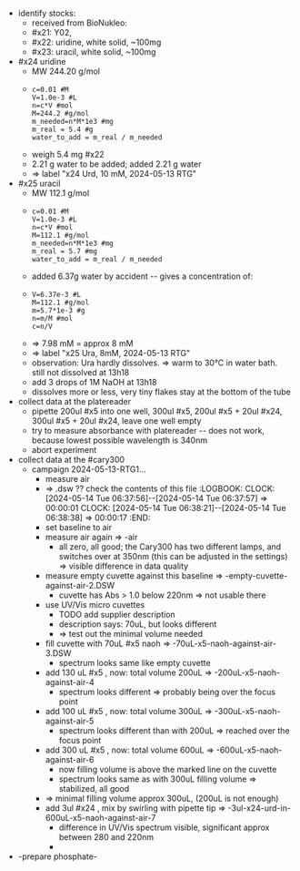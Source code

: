 - identify stocks:
	- received from BioNukleo:
	- #x21: Y02,
	- #x22: uridine, white solid, ~100mg
	- #x23: uracil, white solid, ~100mg
- #x24 uridine
	- MW 244.20 g/mol
	- ```calc
	  c=0.01 #M
	  V=1.0e-3 #L
	  n=c*V #mol
	  M=244.2 #g/mol
	  m_needed=n*M*1e3 #mg
	  m_real = 5.4 #g
	  water_to_add = m_real / m_needed
	  ```
	- weigh 5.4 mg #x22
	- 2.21 g water to be added; added 2.21 g water
	- => label "x24 Urd, 10 mM, 2024-05-13 RTG"
- #x25 uracil
	- MW 112.1 g/mol
	- ```calc
	  c=0.01 #M
	  V=1.0e-3 #L
	  n=c*V #mol
	  M=112.1 #g/mol
	  m_needed=n*M*1e3 #mg
	  m_real = 5.7 #mg
	  water_to_add = m_real / m_needed
	  ```
	- added 6.37g water by accident -- gives a concentration of:
	- ```calc
	  V=6.37e-3 #L
	  M=112.1 #g/mol
	  m=5.7*1e-3 #g
	  n=m/M #mol
	  c=n/V
	  ```
	- => 7.98 mM = approx 8 mM
	- => label "x25 Ura, 8mM, 2024-05-13 RTG"
	- observation: Ura hardly dissolves. => warm to 30°C in water bath. still not dissolved at 13h18
	- add 3 drops of 1M NaOH at 13h18
	- dissolves more or less, very tiny flakes stay at the bottom of the tube
- collect data at the platereader
	- pipette 200ul #x5 into one well, 300ul #x5, 200ul #x5 + 20ul #x24, 300ul #x5 + 20ul #x24, leave one well empty
	- try to measure absorbance with platereader -- does not work, because lowest possible wavelength is 340nm
	- abort experiment
- collect data at the #cary300
	- campaign 2024-05-13-RTG1...
		- measure air
		- => .dsw ?? check the contents of this file
		  :LOGBOOK:
		  CLOCK: [2024-05-14 Tue 06:37:56]--[2024-05-14 Tue 06:37:57] =>  00:00:01
		  CLOCK: [2024-05-14 Tue 06:38:21]--[2024-05-14 Tue 06:38:38] =>  00:00:17
		  :END:
		- set baseline to air
		- measure air again => -air
			- all zero, all good; the Cary300 has two different lamps, and switches over at 350nm (this can be adjusted in the settings) => visible difference in data quality
		- measure empty cuvette against this baseline => -empty-cuvette-against-air-2.DSW
			- cuvette has Abs > 1.0 below 220nm => not usable there
		- use UV/Vis micro cuvettes
			- TODO add supplier description
			- description says: 70uL, but looks different
			- => test out the minimal volume needed
		- fill cuvette with 70uL #x5 naoh => -70uL-x5-naoh-against-air-3.DSW
			- spectrum looks same like empty cuvette
		- add 130 uL #x5 , now: total volume 200uL => -200uL-x5-naoh-against-air-4
			- spectrum looks different => probably being over the focus point
		- add 100 uL #x5 , now: total volume 300uL => -300uL-x5-naoh-against-air-5
			- spectrum looks different than with 200uL => reached over the focus point
		- add 300 uL #x5 , now: total volume 600uL => -600uL-x5-naoh-against-air-6
			- now filling volume is above the marked line on the cuvette
			- spectrum looks same as with 300uL filling volume => stabilized, all good
		- => minimal filling volume approx 300uL, (200uL is not enough)
		- add 3ul #x24 , mix by swirling with pipette tip => -3ul-x24-urd-in-600uL-x5-naoh-against-air-7
			- difference in UV/Vis spectrum visible, significant approx between 280 and 220nm
			-
- -prepare phosphate-